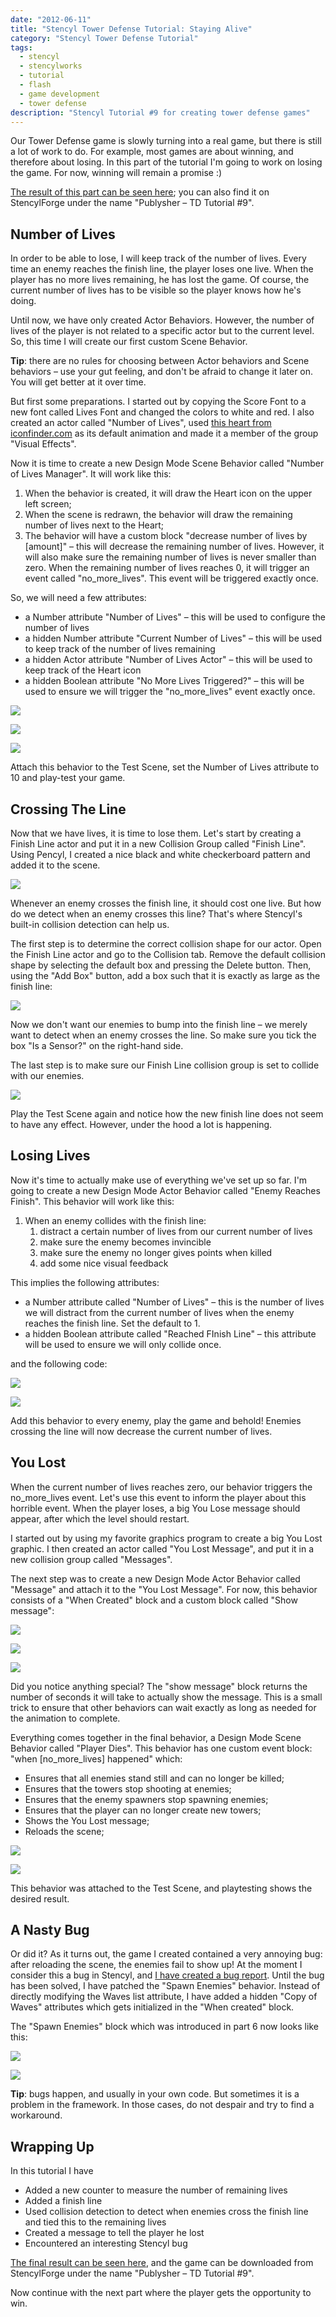 ```yaml
---
date: "2012-06-11"
title: "Stencyl Tower Defense Tutorial: Staying Alive"
category: "Stencyl Tower Defense Tutorial"
tags:
  - stencyl
  - stencylworks
  - tutorial
  - flash
  - game development
  - tower defense
description: "Stencyl Tutorial #9 for creating tower defense games"
---
```


Our Tower Defense game is slowly turning into a real game, but there is still a lot of work to do. For example,
most games are about winning, and therefore about losing. In this part of the tutorial I'm going to work on losing
the game. For now, winning will remain a promise :)

[The result of this part can be seen here](http://www.stencyl.com/game/play/13086); you can also find it on
StencylForge under the name "Publysher – TD Tutorial #9".

Number of Lives
---------------

In order to be able to lose, I will keep track of the number of lives. Every time an enemy reaches the finish line,
the player loses one live. When the player has no more lives remaining, he has lost the game. Of course,
the current number of lives has to be visible so the player knows how he's doing.

Until now, we have only created Actor Behaviors. However, the number of lives of the player is not related to a
specific actor but to the current level. So, this time I will create our first custom Scene Behavior.

**Tip**: there are no rules for choosing between Actor behaviors and Scene behaviors – use your gut feeling,
and don't be afraid to change it later on. You will get better at it over time.

But first some preparations. I started out by copying the Score Font to a new font called Lives Font and changed the
colors to white and red. I also created an actor called "Number of Lives", used
[this heart from iconfinder.com](http://www.iconfinder.com/icondetails/3547/16/favourite_heart_love_package_icon?r=1)
as its default animation and made it a member of the group "Visual Effects".

Now it is time to create a new Design Mode Scene Behavior called "Number of Lives Manager". It will work like this:

1. When the behavior is created, it will draw the Heart icon on the upper left screen;
2. When the scene is redrawn, the behavior will draw the remaining number of lives next to the Heart;
3. The behavior will have a custom block "decrease number of lives by [amount]" – this will decrease the remaining
   number of lives. However, it will also make sure the remaining number of lives is never smaller than zero. When
   the remaining number of lives reaches 0, it will trigger an event called "no\_more_lives". This event will be
   triggered exactly once.

So, we will need a few attributes:

- a Number attribute "Number of Lives" – this will be used to configure the number of lives
- a hidden Number attribute "Current Number of Lives" – this will be used to keep track of the number of lives
  remaining
- a hidden Actor attribute "Number of Lives Actor" – this will be used to keep track of the Heart icon
- a hidden Boolean attribute "No More Lives Triggered?" – this will be used to ensure we will trigger the
  "no\_more_lives" event exactly once.

![](/img/stencyl/step9-1.png)

![](/img/stencyl/step9-2.png)

![](/img/stencyl/step9-3.png)

Attach this behavior to the Test Scene, set the Number of Lives attribute to 10 and play-test your game.

Crossing The Line
-----------------

Now that we have lives, it is time to lose them. Let's start by creating a Finish Line actor and put it in a new
Collision Group called "Finish Line". Using Pencyl, I created a nice black and white checkerboard pattern and added
it to the scene.

![](/img/stencyl/step9-4.png)

Whenever an enemy crosses the finish line, it should cost one live. But how do we detect when an enemy crosses this
line? That's where Stencyl's built-in collision detection can help us.

The first step is to determine the correct collision shape for our actor. Open the Finish Line actor and go to the
Collision tab. Remove the default collision shape by selecting the default box and pressing the Delete button. Then,
using the "Add Box" button, add a box such that it is exactly as large as the finish line:

![](/img/stencyl/step9-5.png)

Now we don't want our enemies to bump into the finish line – we merely want to detect when an enemy crosses the line.
So make sure you tick the box "Is a Sensor?" on the right-hand side.

The last step is to make sure our Finish Line collision group is set to collide with our enemies.

![](/img/stencyl/step9-6.png)

Play the Test Scene again and notice how the new finish line does not seem to have any effect. However,
under the hood a lot is happening.

Losing Lives
------------

Now it's time to actually make use of everything we've set up so far. I'm going to create a new Design Mode Actor
Behavior called "Enemy Reaches Finish". This behavior will work like this:

1. When an enemy collides with the finish line:
   1. distract a certain number of lives from our current number of lives
   2. make sure the enemy becomes invincible
   3. make sure the enemy no longer gives points when killed
   4. add some nice visual feedback

This implies the following attributes:
- a Number attribute called "Number of Lives" – this is the number of lives we will distract from the current number
  of lives when the enemy reaches the finish line. Set the default to 1.
- a hidden Boolean attribute called "Reached FInish Line" – this attribute will be used to ensure we will only collide
  once.

and the following code:

![](/img/stencyl/step9-8.png)

![](/img/stencyl/step9-9.png)

Add this behavior to every enemy, play the game and behold! Enemies crossing the line will now decrease the current
number of lives.

You Lost
--------

When the current number of lives reaches zero, our behavior triggers the no\_more_lives event. Let's use this event
to inform the player about this horrible event. When the player loses, a big You Lose message should appear,
after which the level should restart.

I started out by using my favorite graphics program to create a big You Lost graphic. I then created an actor called
"You Lost Message", and put it in a new collision group called "Messages".

The next step was to create a new Design Mode Actor Behavior called "Message" and attach it to the "You Lost Message".
For now, this behavior consists of a "When Created" block and a custom block called "Show message":

![](/img/stencyl/step9-10.png)

![](/img/stencyl/step9-11.png)

![](/img/stencyl/step9-12.png)

Did you notice anything special? The "show message" block returns the number of seconds it will take to actually show
the message.  This is a small trick to ensure that other behaviors can wait exactly as long as needed for the
animation to complete.

Everything comes together in the final behavior, a Design Mode Scene Behavior called "Player Dies". This behavior has
one custom event block: "when [no\_more_lives] happened" which:

- Ensures that all enemies stand still and can no longer be killed;
- Ensures that the towers stop shooting at enemies;
- Ensures that the enemy spawners stop spawning enemies;
- Ensures that the player can no longer create new towers;
- Shows the You Lost message;
- Reloads the scene;

![](/img/stencyl/step9-16.png)

![](/img/stencyl/step9-15.png)

This behavior was attached to the Test Scene, and playtesting shows the desired result.

A Nasty Bug
-----------

Or did it? As it turns out, the game I created contained a very annoying bug: after reloading the scene,
the enemies fail to show up! At the moment I consider this a bug in Stencyl, and
[I have created a bug report](http://community.stencyl.com/index.php/topic,11178.0.html). Until the bug has been solved,
I have patched the "Spawn Enemies" behavior. Instead of directly modifying the Waves list attribute,
I have added a hidden "Copy of Waves" attributes which gets initialized in the "When created" block.

The "Spawn Enemies" block which was introduced in part 6 now looks like this:

![](/img/stencyl/step9-13.png)

![](/img/stencyl/step9-14.png)

**Tip**: bugs happen, and usually in your own code. But sometimes it is a problem in the framework. In those cases,
do not despair and try to find a workaround.

Wrapping Up
-----------

In this tutorial I have

- Added a new counter to measure the number of remaining lives
- Added a finish line
- Used collision detection to detect when enemies cross the finish line and tied this to the remaining lives
- Created a message to tell the player he lost
- Encountered an interesting Stencyl bug

[The final result can be seen here](http://www.stencyl.com/game/play/13086), and the game can be downloaded from
StencylForge under the name "Publysher – TD Tutorial #9".

Now continue with the next part where the player gets the opportunity to win.
